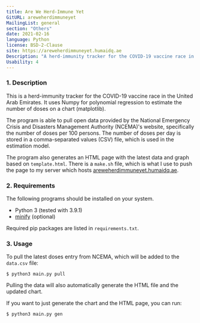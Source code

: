 ```yaml
---
title: Are We Herd-Immune Yet
GitURL: areweherdimmuneyet
MailingList: general
section: "Others"
date: 2021-02-16
language: Python
license: BSD-2-Clause
site: https://areweherdimmuneyet.humaidq.ae
Description: "A herd-immunity tracker for the COVID-19 vaccine race in the UAE."
Usability: 4
---
```


### 1. Description

This is a herd-immunity tracker for the COVID-19 vaccine race in the United
Arab Emirates. It uses Numpy for polynomial regression to estimate the number
of doses on a chart (matplotlib).

The program is able to pull open data provided by the National Emergency Crisis
and Disasters Management Authority (NCEMA)'s website, specifically the number
of doses per 100 persons. The number of doses per day is stored in a
comma-separated values (CSV) file, which is used in the estimation model.

The program also generates an HTML page with the latest data and graph based on
`template.html`. There is a `make.sh` file, which is what I use to push the
page to my server which hosts
[areweherdimmuneyet.humaidq.ae](https://areweherdimmuneyet.humaidq.ae).

### 2. Requirements

The following programs should be installed on your system.

- Python 3 (tested with 3.9.1)
- [minify](https://github.com/tdewolff/minify) (optional)

Required pip packages are listed in `requirements.txt`.

### 3. Usage

To pull the latest doses entry from NCEMA, which will be added to the
`data.csv` file:

```
$ python3 main.py pull
```

Pulling the data will also automatically generate the HTML file and the updated
chart.

If you want to just generate the chart and the HTML page, you can run:

```
$ python3 main.py gen
```
